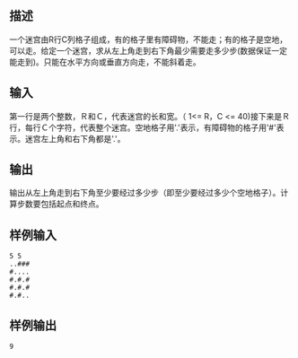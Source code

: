 ## 描述


一个迷宫由R行C列格子组成，有的格子里有障碍物，不能走；有的格子是空地，可以走。给定一个迷宫，求从左上角走到右下角最少需要走多少步(数据保证一定能走到)。只能在水平方向或垂直方向走，不能斜着走。

## 输入


第一行是两个整数，Ｒ和Ｃ，代表迷宫的长和宽。（ 1<= R，C <= 40)接下来是Ｒ行，每行Ｃ个字符，代表整个迷宫。空地格子用'.'表示，有障碍物的格子用'#'表示。迷宫左上角和右下角都是'.'。

## 输出


输出从左上角走到右下角至少要经过多少步（即至少要经过多少个空地格子）。计算步数要包括起点和终点。

## 样例输入


```
5 5
..###
#....
#.#.#
#.#.#
#.#..

```


## 样例输出


```
9
```


